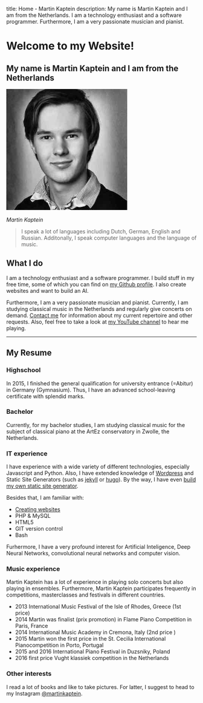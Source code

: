 title: Home - Martin Kaptein
description: My name is Martin Kaptein and I am from the Netherlands. I am a technology enthusiast and a software programmer. Furthermore, I am a very passionate musician and pianist.

# Welcome to my Website!

## My name is Martin Kaptein and I am from the Netherlands

![Portrait style picture of Martin Kaptein](images/martinkaptein_portrait.jpg) 

*Martin Kaptein*

>I speak a lot of languages including Dutch, German, English and Russian. Additonally, I speak computer languages and the language of music.

## What I do

I am a technology enthusiast and a software programmer. I build stuff in my free time, some of which you can find on [my Github profile](https://github.com/martinkaptein/). I also create websites and want to build an AI.

Furthermore, I am a very passionate musician and pianist. Currently, I am studying classical music in the Netherlands and regularly give concerts on demand.
[Contact me](contact.md) for information about my current repertoire and other requests. Also, feel free to take a look at [my YouTube channel](https://www.youtube.com/channel/UCosUIzMUriRTgg60vh3EwCQ) to hear me playing.

***

## My Resume

### Highschool

In 2015, I finished the general qualification for university entrance (=Abitur) in Germany (Gymnasium). Thus, I have an advanced school-leaving certificate with splendid marks.

### Bachelor

Currently, for my bachelor studies, I am studying classical music for the subject of classical piano at the ArtEz conservatory in Zwolle, the Netherlands.

### IT experience

I have experience with a wide variety of different technologies, especially Javascript and Python.
Also, I have extended knowledge of [Wordpress](https://jekyllrb.com/) and Static Site Generators (such as [jekyll](https://jekyllrb.com/) or [hugo](https://gohugo.io/)).
By the way, I have even [build my own static site generator](projects/pythoncms.md).

Besides that, I am familiar with:

- [Creating websites](contact.md)
- PHP & MySQL
- HTML5
- GIT version control
- Bash

Furhermore, I have a very profound interest for Artificial Inteligence, Deep Neural Networks, convolutional neural networks and computer vision.

### Music experience

Martin Kaptein has a lot of experience in playing solo concerts but also playing in ensembles. Furthermore, Martin Kaptein participates frequently in competitions, masterclasses and festivals in different countries.

- 2013 International Music Festival of the Isle of Rhodes, Greece (1st price)
- 2014 Martin was finalist (prix promotion) in Flame Piano Competition in Paris, France
- 2014 International Music Academy in Cremona, Italy (2nd price )
- 2015 Martin won the first price in the St. Cecilia International Pianocompetition in Porto, Portugal
- 2015 and 2016 International Piano Festival in Duzsniky, Poland
- 2016 first price Vught klassiek competition in the Netherlands

### Other interests

I read a lot of books and like to take pictures. For latter, I suggest to head to my Instagram [@martinkaptein](https://www.instagram.com/martinkaptein/).


